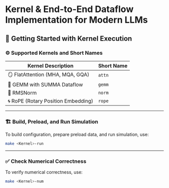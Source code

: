 # Kernel & End-to-End Dataflow Implementation for Modern LLMs

## 🚀 Getting Started with Kernel Execution

### ⚙️ Supported Kernels and Short Names

| Kernel Description                  | Short Name |
| ----------------------------------- | ---------- |
| 🪞 FlatAttention (MHA, MQA, GQA)    | `attn`     |
| 🔢 GEMM with SUMMA Dataflow         | `gemm`     |
| 🌈 RMSNorm                          | `norm`     |
| 🌀 RoPE (Rotary Position Embedding) | `rope`     |

---

### 🏗️ Build, Preload, and Run Simulation

To build configuration, prepare preload data, and run simulation, use:

```bash
make <Kernel>-run
```

---

### ✅ Check Numerical Correctness

To verify numerical correctness, use:

```bash
make <Kernel>-num
```
